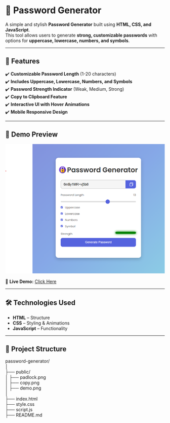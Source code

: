 # 🔑 Password Generator  

A simple and stylish **Password Generator** built using **HTML, CSS, and JavaScript**.  
This tool allows users to generate **strong, customizable passwords** with options for **uppercase, lowercase, numbers, and symbols**.  

---

## 🚀 Features  

✔️ **Customizable Password Length** (1-20 characters)  
✔️ **Includes Uppercase, Lowercase, Numbers, and Symbols**  
✔️ **Password Strength Indicator** (Weak, Medium, Strong)  
✔️ **Copy to Clipboard Feature**  
✔️ **Interactive UI with Hover Animations**  
✔️ **Mobile Responsive Design**  

---

## 🎨 Demo Preview  

![Password Generator](./public/demo.png)  

🔗 **Live Demo:** [Click Here](https://amancore.github.io/Password-Generator/) 

---

## 🛠️ Technologies Used  

- **HTML** – Structure  
- **CSS** – Styling & Animations  
- **JavaScript** – Functionality  

---

## 📂 Project Structure  


password-generator/  
│  
├── public/  
│   ├── padlock.png  
│   ├── copy.png  
│   ├── demo.png  
│  
├── index.html  
├── style.css  
├── script.js  
├── README.md  
